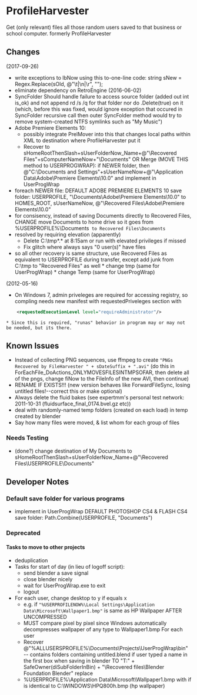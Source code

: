 # ProfileHarvester
Get (only relevant) files all those random users saved to that business or school computer.
formerly ProfileHarvester


## Changes
(2017-09-26)
* write exceptions to lbNow using this to-one-line code: string sNew = Regex.Replace(sOld, @"\t|\n|\r", "");
* eliminate dependency on RetroEngine
(2016-06-02)
* SyncFolder Should handle failure to access source folder (added out int is_ok) and not append rd /s /q for that folder nor do .Delete(true) on it (which, before this was fixed, would ignore exception that occured in SyncFolder recursive call then outer SyncFolder method would try to remove system-created NTFS symlinks such as "My Music")
* Adobe Premiere Elements 10:
  * possibly integrate PrelMover into this that changes local paths within XML to destination where ProfileHarvester put it
  * Recover to sHomeRootThenSlash+sUserFolderNow_Name+@"\Recovered Files\"+sComputerNameNow+"\Documents"
    OR Merge (MOVE THIS method to USERPROGWRAP): if NEWER folder, then
    @"C:\Documents and Settings\"+sUserNameNow+@"\Application Data\Adobe\Premiere Elements\10.0"
    and implement in UserProgWrap
* foreach NEWER file:
  DEFAULT ADOBE PREMIERE ELEMENTS 10 save folder:
  USERPROFILE, "\Documents\Adobe\Premiere Elements\10.0"
  to
  HOMES_ROOT, sUserNameNow, @"\\Recovered Files\\Adobe\\Premiere Elements\\10.0"
* for consisency, instead of saving Documents directly to Recovered Files,
  CHANGE move Documents to home drive so it goes from
    %USERPROFILE%\Documents`
    to
    Recovered Files\Documents`
* resolved by requiring elevation (apparently)
  * Delete C:\tmp\*.* at 8:15am or run with elevated privileges if missed
  * Fix glitch where always says "0 user(s)" have files
* so all other recovery is same structure, use Recovered Files as equivalent to USERPROFILE during transfer, except add junk from C:\tmp to "Recovered Files" as well
        * change tmp (same for UserProgWrap)
        * change Temp (same for UserProgWrap)
  
(2012-05-16)
* On Windows 7, admin priveleges are required for accessing registry, so compling needs new manifest with requestedPriveleges section with
```xml
    <requestedExecutionLevel level="requireAdministrator"/>
 ```
    * Since this is required, "runas" behavior in program may or may not be needed, but its there.

## Known Issues
* Instead of collecting PNG sequences, use ffmpeg to create `"PNGs Recovered by FileHarvester " + sDateSuffix + ".avi"`
  (do this in ForEachFile_DoActions_ONLYMOVESFILESINTMPSOFAR,
  then delete all of the pngs,
  change fiNow to the FileInfo of the new AVI,
  then continue)
* RENAME IF EXISTS!!! (new version behaves like ForwardFileSync, losing untitled files!--correct this or make optional)
* Always delete the fluid bakes (see expertmm's personal test network: 2011-10-31 (fluidsurface_final_0174.bvel.gz etc))
* deal with randomly-named temp folders (created on each load) in temp created by blender
* Say how many files were moved, & list whom for each group of files

### Needs Testing
* (done?) change destination of My Documents to sHomeRootThenSlash+sUserFolderNow_Name+@"\Recovered Files\USERPROFILE\Documents"



## Developer Notes

### Default save folder for various programs
* implement in UserProgWrap
  DEFAULT PHOTOSHOP CS4 & FLASH CS4 save folder:
  Path.Combine(USERPROFILE, "Documents")

### Deprecated

#### Tasks to move to other projects
* deduplication
* Tasks for start of day (in lieu of logoff script):
    * send blender a save signal
    * close blender nicely
    * wait for UserProgWrap.exe to exit
    * logout
* For each user, change desktop to y if equals x
    * e.g. if `"%USERPROFILENOW%\Local Settings\Application Data\Microsoft\Wallpaper1.bmp"` is same as HP Wallpaper AFTER UNCOMPRESSED
    * MUST compare pixel by pixel since Windows automatically decompresses wallpaper of any type to Wallpaper1.bmp
For each user
    * Recover @"%ALLUSERSPROFILE%\Documents\Projects\UserProgWrap\bin\" -- contains folders containing untitled.blend if user typed a name in the first box when saving in blender
      TO "T:\" + SafeOwner(diSubFolderInBin) + "\Recovered files\Blender Foundation Blender"
    replace
    * %USERPROFILE%\Application Data\Microsoft\Wallpaper1.bmp
        with 
        if is identical to C:\WINDOWS\HPQ800h.bmp (hp wallpaper)
